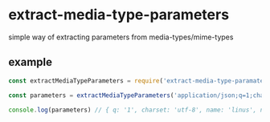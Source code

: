 # extract-media-type-parameters
simple way of extracting parameters from media-types/mime-types

## example
```javascript
const extractMediaTypeParameters = require('extract-media-type-paramaters')

const parameters = extractMediaTypeParameters('application/json;q=1;charset=utf-8;NAME="linus";noop=;')

console.log(parameters) // { q: '1', charset: 'utf-8', name: 'linus', noop: '' }
```
